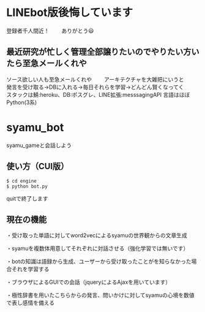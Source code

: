 # LINEbot版後悔しています
登録者千人間近！　　
ありがとう😃　　
## 最近研究が忙しく管理全部譲りたいのでやりたい方いたら至急メールくれや  
ソース欲しい人も至急メールくれや　　
アーキテクチャを大雑把にいうと  
発言を受け取る→DBに入れる→毎日それらを学習→どんどん賢くなってく  
スタックは鯖:heroku、DB:ポスグレ、LINE拡張:messsagingAPI
言語はほぼPython(3系)

# syamu_bot
syamu_gameと会話しよう

## 使い方（CUI版）

```
$ cd engine
$ python bot.py
```

quitで終了します

## 現在の機能
・受け取った単語に対してword2vecによるsyamuの世界観からの文章生成


・syamuを複数体用意してそれぞれに対話させる（強化学習では無いです）


・botの知識は語録から生成、ユーザーから受け取ったことがを知らなかった場合それを学習する


・ブラウザによるGUIでの会話（jqueryによるAjaxを用いています）


・極性辞書を用いたこちらからの発言、問いかけに対してsyamuの心境を数値で表し感情を備える  
